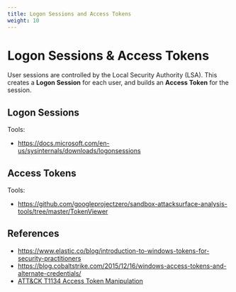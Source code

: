 ```yaml
---
title: Logon Sessions and Access Tokens
weight: 10
---
```


# Logon Sessions & Access Tokens

User sessions are controlled by the Local Security Authority (LSA). This creates a **Logon Session** for each user, and builds an **Access Token** for the session.

## Logon Sessions

Tools:
- https://docs.microsoft.com/en-us/sysinternals/downloads/logonsessions

## Access Tokens

Tools:
- https://github.com/googleprojectzero/sandbox-attacksurface-analysis-tools/tree/master/TokenViewer

## References

- https://www.elastic.co/blog/introduction-to-windows-tokens-for-security-practitioners
- https://blog.cobaltstrike.com/2015/12/16/windows-access-tokens-and-alternate-credentials/
- [ATT&CK T1134 Access Token Manipulation](https://attack.mitre.org/techniques/T1134/)
